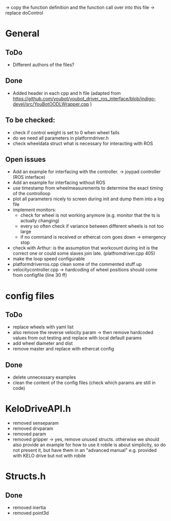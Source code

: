 


-> copy the function definition and the function call over into this file
-> replace doControl


# General
## ToDo
* Different authors of the files?

## Done
* Added header in each cpp and h file (adapted from https://github.com/youbot/youbot_driver_ros_interface/blob/indigo-devel/src/YouBotOODLWrapper.cpp )

## To be checked:
* check if control weight is set to 0 when wheel fails
* do we need all parameters in platformdriver.h
* check wheeldata struct what is necessary for interacting with ROS

## Open issues
* Add an example for interfacing with the controller. -> joypad controller (ROS interface)
* Add an example for interfacing without ROS
* use timestamp from wheelmeasurements to determine the exact timing of the controlloop
* plot all parameters nicely to screen during init and dump them into a log file
* implement monitors:
  * check for wheel is not working anymore (e.g. monitor that the ts is actually changing)
  * every so often check if variance between different wheels is not too large
  * if no command is received or ethercat com goes down -> emergency stop
* check with Arthur: is the assumption that workcount during init is the correct one or could some slaves join late. (platfromdriver.cpp 405)
* make the loop speed configurable
* platformdriverros.cpp clean some of the commented stuff up
* velocitycontroller.cpp -> hardcoding of wheel positions should come from configfile (line 30 ff)

# config files
## ToDo
* replace wheels with yaml list
* also remove the reverse velocity param -> then remove hardcoded values from out testing and replace with local default params
* add wheel diameter and dist 
* remove master and replace with ethercat config

## Done
* delete unnecessary examples
* clean the content of the config files (check which params are still in code)


# KeloDriveAPI.h
* removed senseparam
* removed drvparam
* removed param
* removed gripper
-> yes, remove unused structs. otherwise we should also provide an example for how to use it
robile is about simplicity, so do not present it, but have them in an "advanced manual" e.g. provided with KELO drive but not with robile

# Structs.h
## Done
* removed inertia
* removed point3d
